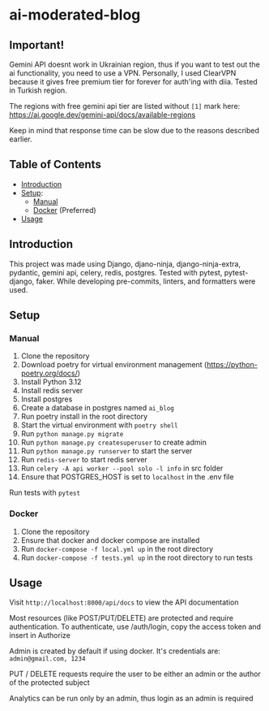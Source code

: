 # ai-moderated-blog

## Important!

Gemini API doesnt work in Ukrainian region, thus if you want to test out the ai functionality, you need to use a VPN.
Personally, I used ClearVPN because it gives free premium tier for forever for auth'ing with diia.
Tested in Turkish region.

The regions with free gemini api tier are listed without ```[1]``` mark here: https://ai.google.dev/gemini-api/docs/available-regions

Keep in mind that response time can be slow due to the reasons described earlier.

## Table of Contents
- [Introduction](#introduction)
- [Setup](#setup):
  - [Manual](#manual)
  - [Docker](#docker) (Preferred)
- [Usage](#usage)

## Introduction
This project was made using Django, djano-ninja, django-ninja-extra, pydantic, gemini api, celery, redis, postgres.
Tested with pytest, pytest-django, faker.
While developing pre-commits, linters, and formatters were used.

## Setup
### Manual
1. Clone the repository
2. Download poetry for virtual environment management (https://python-poetry.org/docs/)
3. Install Python 3.12
4. Install redis server
5. Install postgres
6. Create a database in postgres named `ai_blog`
7. Run poetry install in the root directory
8. Start the virtual environment with `poetry shell`
8. Run `python manage.py migrate`
9. Run `python manage.py createsuperuser` to create admin
10. Run `python manage.py runserver` to start the server
11. Run `redis-server` to start redis server
12. Run `celery -A api worker --pool solo -l info` in src folder
13. Ensure that POSTGRES_HOST is set to `localhost` in the .env file

Run tests with `pytest`

### Docker
1. Clone the repository
2. Ensure that docker and docker compose are installed
3. Run `docker-compose -f local.yml up` in the root directory
4. Run `docker-compose -f tests.yml up` in the root directory to run tests

## Usage
Visit `http://localhost:8000/api/docs` to view the API documentation

Most resources (like POST/PUT/DELETE) are protected and require authentication. To authenticate, use /auth/login, copy the access token and insert in Authorize

Admin is created by default if using docker. It's credentials are: ```admin@gmail.com, 1234```

PUT / DELETE requests require the user to be either an admin or the author of the protected subject

Analytics can be run only by an admin, thus login as an admin is required
